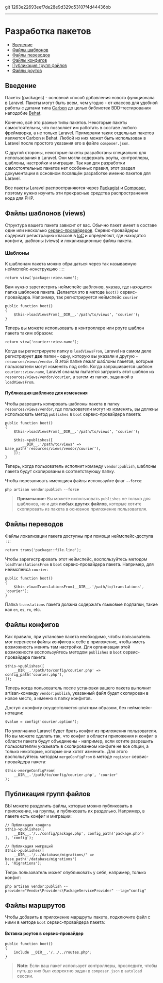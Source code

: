 git 1263e22693eef7de28e9d329d53107f4d44436bb

---

# Разработка пакетов

- [Введение](#introduction)
- [Файлы шаблонов](#views)
- [Файлы переводов](#translations)
- [Файлы конфигов](#configuration)
- [Публикация групп файлов](#publishing-file-groups)
- [Файлы роутов](#routing)

<a name="introduction"></a>
## Введение

Пакеты (packages) - основной способ добавления нового функционала в Laravel. Пакеты могут быть всем, чем угодно - от классов для удобной работы с датами типа [Carbon](https://github.com/briannesbitt/Carbon) до целых библиотек BDD-тестирования наподобие [Behat](https://github.com/Behat/Behat).

Конечно, всё это разные типы пакетов. Некоторые пакеты самостоятельны, что позволяет им работать в составе любого фреймворка, а не только Laravel. Примерами таких отдельных пакетов являются Carbon и Behat. Любой из них может быть использован в Laravel после простого указания его в файле `composer.json`.

С другой стороны, некоторые пакеты разработаны специально для использования в Laravel. Они могли содержать роуты, контроллеры, шаблоны, настройки и миграции. Так как для разработки самостоятельных пакетов нет особенных правил, этот раздел документации в основном посвящён разработке именно пакетов для Laravel.

Все пакеты Laravel распространяются через [Packagist](http://packagist.org) и [Composer](http://getcomposer.org), поэтому нужно изучить эти прекрасные средства распространения кода для PHP.

<a name="views"></a>
## Файлы шаблонов (views)

Структура вашего пакета зависит от вас. Обычно пакет имеет в составе один или несколько [сервис-провайдеров](/docs/providers). Сервис-провайдеры содержат регистрацию классов в [IoC](/docs/container) и определяют, где находятся конфиги, шаблоны (views) и локализационные файлы пакета.

### Шаблоны

К шаблонам пакета можно обращаться через так называемую неймспейс-конструкцию `::`:

	return view('package::view.name');

Вам нужно зарегистрить неймспейс шаблонов, указав, где находится папка шаблонов пакета. Делается это в методе `boot()` сервис-провайдера. Например, так регистрируется неймспейс `courier`

	public function boot()
	{
		$this->loadViewsFrom(__DIR__.'/path/to/views', 'courier');
	}

Теперь вы можете использовать в контроллере или роуте шаблон пакета таким образом:

	return view('courier::view.name');

Когда вы регистрируете папку в `loadViewsFrom`, Laravel на самом деле регистрирует **две** папки - одну, которую вы указали и другую - `resources/views/vendor`. В этой папке лежат шаблоны пакетов, которые пользователи могут изменять под себя. Когда запрашивается шаблон `courier::view.name`, Laravel сначала пытается загрузить этот шаблон из `resources/views/vendor/courier`, а затем из папки, заданной в `loadViewsFrom`.

#### Публикация шаблонов для изменения

Чтобы разрешить копировать шаблоны пакета в папку `resources/views/vendor`, где пользователи могут их изменять, вы должны использовать метод `publishes` в `boot` сервис-провайдера пакета:

	public function boot()
	{
		$this->loadViewsFrom(__DIR__.'/path/to/views', 'courier');

		$this->publishes([
			__DIR__.'/path/to/views' => base_path('resources/views/vendor/courier'),
		]);
	}

Теперь, когда пользователь исполнит команду `vendor:publish`, шаблоны пакета будут скопированы в соответствующу папку.

Чтобы перезаписать имеющися файлы используйте флаг `--force`:

	php artisan vendor:publish --force

> **Примечание:** Вы можете использовать `publishes` не только для шаблонов, но и для **любых других файлов**, которые хотите скопировать из пакета в основное приложение пользователя.

<a name="translations"></a>
## Файлы переводов

Файлы локализации пакета доступны при помощи неймспейс-доступа `::`:

	return trans('package::file.line');

Чтобы зарегистрировать этот неймспейс, воспользуйтесь методом `loadTranslationsFrom` в `boot` сервис-провайдера пакета. Например, для неймспейcа `courier`:

	public function boot()
	{
		$this->loadTranslationsFrom(__DIR__.'/path/to/translations', 'courier');
	}

Папка `translations` пакета должна содержать языковые подпапки, такие как `en`, `es`, `ru`, etc.

<a name="configuration"></a>
## Файлы конфигов

Как правило, при установке пакета необходимо, чтобы пользователь мог перенести файлы конфигов к себе в приложение, чтобы иметь возможность менять там настройки. Для организации этой возможности воспользуйтесь методом `publishes` в `boot` сервис-провайдера пакета:

	$this->publishes([
		__DIR__.'/path/to/config/courier.php' => config_path('courier.php'),
	]);

Теперь когда пользователь после установки вашего пакета выполнит artisan-команду `vendor:publish`, указанный файл будет скопирован в новое место, а именно в папку конфигов. 

Доступ к конфигу осуществляется штатным образом, без неймспейс-нотации:

	$value = config('courier.option');

По умолчанию Laravel будет брать конфиг из приложения пользователя. Но вы можете сделать так, что конфиг в области приложения и конфиг в области пакета будут объединены - например, если хотите разрешить пользователям указывать в скопированном конфиге не все опции, а только некоторые, которые они хотят изменить. Для этого воспользуйтесь методом `mergeConfigFrom` в методе `register` сервис-провайдера пакета:

	$this->mergeConfigFrom(
		__DIR__.'/path/to/config/courier.php', 'courier'
	);

<a name="publishing-file-groups"></a>
## Публикация групп файлов

ВЫ можете разделить файлы, которые можно публиковать в приложение, на группы, и публиковать их раздельно. Например, в пакете есть конфиг и миграции:

	// Публикация конфига
	$this->publishes([
		__DIR__.'/../config/package.php', config_path('package.php')
	], 'config');

	// Публикация миграций
	$this->publishes([
		__DIR__.'/../database/migrations/' => base_path('/database/migrations')
	], 'migrations');

Тепрь пользователь может опубликовать у себя, например, только конфиг:

	php artisan vendor:publish --provider="Vendor\Providers\PackageServiceProvider" --tag="config"

<a name="routing"></a>
## Файлы маршрутов

Чтобы добавить в приложение маршруты пакета, подключите файл с ними в методе `boot` сервис-провайдера пакета:

#### Вставка роутов в сервис-провайдер

	public function boot()
	{
		include __DIR__.'/../../routes.php';
	}

> **Note:** Если ваш пакет использует контроллеры, проследите, чтобы путь до них был корректно задан в `composer.json` в `autoload` сессии.